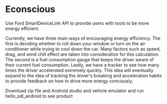 # Econscious
Use Ford SmartDeviceLink API to provide users with tools to be more energy efficient.

Currently, we have three main ways of encouraging energy efficiency.  The first is deciding whether to roll down your window or turn on the air conditioner while trying to cool down the car.  Many factors such as speed, drag, and wind chill effect are taken into consideration for this calculation.  The second is a fuel consumption gauge that keeps the driver aware of their current fuel consumption.  Lastly, we have a tracker to see how many times the driver accelerated extremely quickly.  This idea will eventually expand to the idea of tracking the driver's breaking and acceleration habits to provide feedback on how to drive more energy conciously.

Download zip file and Android studio and vehicle emulator and run hello_sdl_android to see product

